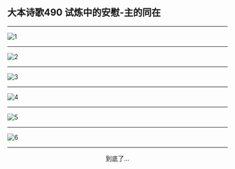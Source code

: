 
## 大本诗歌490 试炼中的安慰-主的同在
        
<div id="aplayer0"></div>

---

<img alt="1" data-original="https://cdn.jsdelivr.net/gh/k34869/shi/data/d0489/1">

---

<img alt="2" data-original="https://cdn.jsdelivr.net/gh/k34869/shi/data/d0489/2">

---

<img alt="3" data-original="https://cdn.jsdelivr.net/gh/k34869/shi/data/d0489/3">

---

<img alt="4" data-original="https://cdn.jsdelivr.net/gh/k34869/shi/data/d0489/4">

---

<img alt="5" data-original="https://cdn.jsdelivr.net/gh/k34869/shi/data/d0489/5">

---

<img alt="6" data-original="https://cdn.jsdelivr.net/gh/k34869/shi/data/d0489/6">

---

<p style="text-align: center">到底了...</p>

<script src="/js/dist-view.js"></script>

<script>
MAIN.id = 'd0489';
        
const ap0 = new APlayer({
    container: document.getElementById('aplayer0'),
    volume: 1,
    loop: 'none',
    preload: 'none',
    audio: [{
        name: '大本诗歌490.mp3',
        artist: '大本诗歌',
        url: 'https://res.wx.qq.com/voice/getvoice?mediaid=MzI0NTk3MDM5M18yMjQ3NDkzNjQ2',
        cover: '/favicon'
    }]
});
</script>
